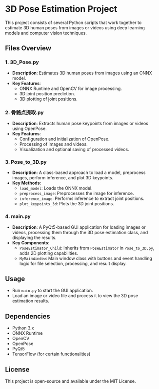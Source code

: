 # 3D Pose Estimation Project

This project consists of several Python scripts that work together to estimate 3D human poses from images or videos using deep learning models and computer vision techniques.

## Files Overview

### 1. 3D_Pose.py
- **Description**: Estimates 3D human poses from images using an ONNX model.
- **Key Features**:
  - ONNX Runtime and OpenCV for image processing.
  - 3D joint position prediction.
  - 3D plotting of joint positions.

### 2. 骨骼点提取.py
- **Description**: Extracts human pose keypoints from images or videos using OpenPose.
- **Key Features**:
  - Configuration and initialization of OpenPose.
  - Processing of images and videos.
  - Visualization and optional saving of processed videos.

### 3. Pose_to_3D.py
- **Description**: A class-based approach to load a model, preprocess images, perform inference, and plot 3D keypoints.
- **Key Methods**:
  - `load_model`: Loads the ONNX model.
  - `preprocess_image`: Preprocesses the image for inference.
  - `inference_image`: Performs inference to extract joint positions.
  - `plot_keypoints_3d`: Plots the 3D joint positions.

### 4. main.py
- **Description**: A PyQt5-based GUI application for loading images or videos, processing them through the 3D pose estimation class, and displaying the results.
- **Key Components**:
  - `PoseEstimator_Child`: Inherits from `PoseEstimator` in `Pose_to_3D.py`, adds 2D plotting capabilities.
  - `MyMainWindow`: Main window class with buttons and event handling logic for file selection, processing, and result display.

## Usage
- Run `main.py` to start the GUI application.
- Load an image or video file and process it to view the 3D pose estimation results.

## Dependencies
- Python 3.x
- ONNX Runtime
- OpenCV
- OpenPose
- PyQt5
- TensorFlow (for certain functionalities)

## License
This project is open-source and available under the MIT License.
